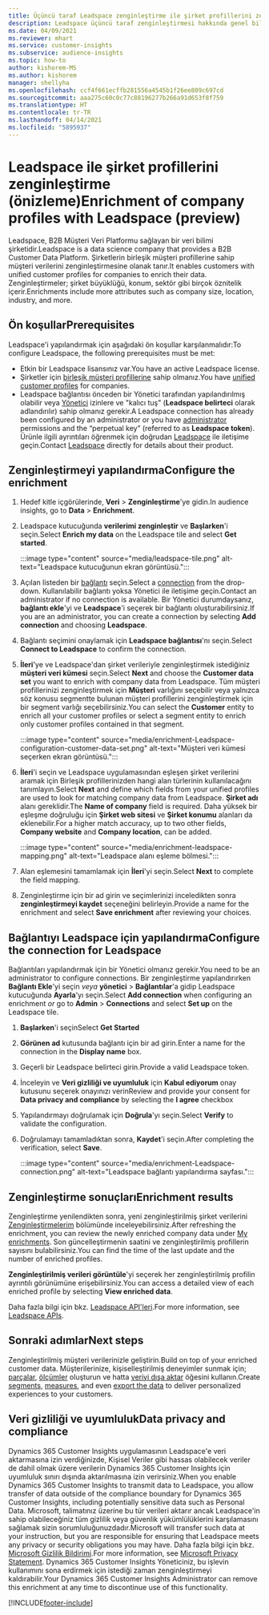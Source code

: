 ```yaml
---
title: Üçüncü taraf Leadspace zenginleştirme ile şirket profillerini zenginleştirme
description: Leadspace üçüncü taraf zenginleştirmesi hakkında genel bilgiler.
ms.date: 04/09/2021
ms.reviewer: mhart
ms.service: customer-insights
ms.subservice: audience-insights
ms.topic: how-to
author: kishorem-MS
ms.author: kishorem
manager: shellyha
ms.openlocfilehash: ccf4f661ecffb281556a4545b1f26ee809c697cd
ms.sourcegitcommit: aaa275c60c0c77c88196277b266a91d653f8f759
ms.translationtype: HT
ms.contentlocale: tr-TR
ms.lasthandoff: 04/14/2021
ms.locfileid: "5895937"
---
```

# <a name="enrichment-of-company-profiles-with-leadspace-preview"></a><span data-ttu-id="71a25-103">Leadspace ile şirket profillerini zenginleştirme (önizleme)</span><span class="sxs-lookup"><span data-stu-id="71a25-103">Enrichment of company profiles with Leadspace (preview)</span></span>

<span data-ttu-id="71a25-104">Leadspace, B2B Müşteri Veri Platformu sağlayan bir veri bilimi şirketidir.</span><span class="sxs-lookup"><span data-stu-id="71a25-104">Leadspace is a data science company that provides a B2B Customer Data Platform.</span></span> <span data-ttu-id="71a25-105">Şirketlerin birleşik müşteri profillerine sahip müşteri verilerini zenginleştirmesine olanak tanır.</span><span class="sxs-lookup"><span data-stu-id="71a25-105">It enables customers with unified customer profiles for companies to enrich their data.</span></span> <span data-ttu-id="71a25-106">Zenginleştirmeler; şirket büyüklüğü, konum, sektör gibi birçok öznitelik içerir.</span><span class="sxs-lookup"><span data-stu-id="71a25-106">Enrichments include more attributes such as company size, location, industry, and more.</span></span>

## <a name="prerequisites"></a><span data-ttu-id="71a25-107">Ön koşullar</span><span class="sxs-lookup"><span data-stu-id="71a25-107">Prerequisites</span></span>

<span data-ttu-id="71a25-108">Leadspace'i yapılandırmak için aşağıdaki ön koşullar karşılanmalıdır:</span><span class="sxs-lookup"><span data-stu-id="71a25-108">To configure Leadspace, the following prerequisites must be met:</span></span>

- <span data-ttu-id="71a25-109">Etkin bir Leadspace lisansınız var.</span><span class="sxs-lookup"><span data-stu-id="71a25-109">You have an active Leadspace license.</span></span>
- <span data-ttu-id="71a25-110">Şirketler için [birleşik müşteri profillerine](customer-profiles.md) sahip olmanız.</span><span class="sxs-lookup"><span data-stu-id="71a25-110">You have [unified customer profiles](customer-profiles.md) for companies.</span></span>
- <span data-ttu-id="71a25-111">Leadspace bağlantısı önceden bir Yönetici tarafından yapılandırılmış olabilir veya [Yönetici](permissions.md#administrator) izinlere ve "kalıcı tuş" (**Leadspace belirteci** olarak adlandırılır) sahip olmanız gerekir.</span><span class="sxs-lookup"><span data-stu-id="71a25-111">A Leadspace connection has already been configured by an administrator or you have [administrator](permissions.md#administrator) permissions and the “perpetual key” (referred to as **Leadspace token**).</span></span> <span data-ttu-id="71a25-112">Ürünle ilgili ayrıntıları öğrenmek için doğrudan [Leadspace](https://www.leadspace.com/products/leadspace-on-demand/) ile iletişime geçin.</span><span class="sxs-lookup"><span data-stu-id="71a25-112">Contact [Leadspace](https://www.leadspace.com/products/leadspace-on-demand/) directly for details about their product.</span></span>

## <a name="configure-the-enrichment"></a><span data-ttu-id="71a25-113">Zenginleştirmeyi yapılandırma</span><span class="sxs-lookup"><span data-stu-id="71a25-113">Configure the enrichment</span></span>

1. <span data-ttu-id="71a25-114">Hedef kitle içgörülerinde, **Veri** > **Zenginleştirme**'ye gidin.</span><span class="sxs-lookup"><span data-stu-id="71a25-114">In audience insights, go to **Data** > **Enrichment**.</span></span>

1. <span data-ttu-id="71a25-115">Leadspace kutucuğunda **verilerimi zenginleştir** ve **Başlarken**'i seçin.</span><span class="sxs-lookup"><span data-stu-id="71a25-115">Select **Enrich my data** on the Leadspace tile and select **Get started**.</span></span>

   :::image type="content" source="media/leadspace-tile.png" alt-text="Leadspace kutucuğunun ekran görüntüsü.":::

1. <span data-ttu-id="71a25-117">Açılan listeden bir [bağlantı](connections.md) seçin.</span><span class="sxs-lookup"><span data-stu-id="71a25-117">Select a [connection](connections.md) from the drop-down.</span></span> <span data-ttu-id="71a25-118">Kullanılabilir bağlantı yoksa Yönetici ile iletişime geçin.</span><span class="sxs-lookup"><span data-stu-id="71a25-118">Contact an administrator if no connection is available.</span></span> <span data-ttu-id="71a25-119">Bir Yönetici durumdaysanız, **bağlantı ekle**'yi ve **Leadspace**'i seçerek bir bağlantı oluşturabilirsiniz.</span><span class="sxs-lookup"><span data-stu-id="71a25-119">If you are an administrator, you can create a connection by selecting **Add connection** and choosing **Leadspace**.</span></span> 

1. <span data-ttu-id="71a25-120">Bağlantı seçimini onaylamak için **Leadspace bağlantısı**'nı seçin.</span><span class="sxs-lookup"><span data-stu-id="71a25-120">Select **Connect to Leadspace** to confirm the connection.</span></span>

1. <span data-ttu-id="71a25-121">**İleri**'ye ve Leadspace'dan şirket verileriyle zenginleştirmek istediğiniz **müşteri veri kümesi** seçin.</span><span class="sxs-lookup"><span data-stu-id="71a25-121">Select **Next** and choose the **Customer data set** you want to enrich with company data from Leadspace.</span></span> <span data-ttu-id="71a25-122">Tüm müşteri profillerinizi zenginleştirmek için **Müşteri** varlığını seçebilir veya yalnızca söz konusu segmentte bulunan müşteri profillerini zenginleştirmek için bir segment varlığı seçebilirsiniz.</span><span class="sxs-lookup"><span data-stu-id="71a25-122">You can select the **Customer** entity to enrich all your customer profiles or select a segment entity to enrich only customer profiles contained in that segment.</span></span>

    :::image type="content" source="media/enrichment-Leadspace-configuration-customer-data-set.png" alt-text="Müşteri veri kümesi seçerken ekran görüntüsü.":::

1. <span data-ttu-id="71a25-124">**İleri**'i seçin ve Leadspace uygulamasından eşleşen şirket verilerini aramak için Birleşik profillerinizden hangi alan türlerinin kullanılacağını tanımlayın.</span><span class="sxs-lookup"><span data-stu-id="71a25-124">Select **Next** and define which fields from your unified profiles are used to look for matching company data from Leadspace.</span></span> <span data-ttu-id="71a25-125">**Şirket adı** alanı gereklidir.</span><span class="sxs-lookup"><span data-stu-id="71a25-125">The **Name of company** field is required.</span></span> <span data-ttu-id="71a25-126">Daha yüksek bir eşleşme doğruluğu için **Şirket web sitesi** ve **Şirket konumu** alanları da eklenebilir.</span><span class="sxs-lookup"><span data-stu-id="71a25-126">For a higher match accuracy, up to two other fields, **Company website** and **Company location**, can be added.</span></span>

   :::image type="content" source="media/enrichment-leadspace-mapping.png" alt-text="Leadspace alanı eşleme bölmesi.":::

1. <span data-ttu-id="71a25-128">Alan eşlemesini tamamlamak için **İleri**'yi seçin.</span><span class="sxs-lookup"><span data-stu-id="71a25-128">Select **Next** to complete the field mapping.</span></span>

1. <span data-ttu-id="71a25-129">Zenginleştirme için bir ad girin ve seçimlerinizi inceledikten sonra **zenginleştirmeyi kaydet** seçeneğini belirleyin.</span><span class="sxs-lookup"><span data-stu-id="71a25-129">Provide a name for the enrichment and select **Save enrichment** after reviewing your choices.</span></span>


## <a name="configure-the-connection-for-leadspace"></a><span data-ttu-id="71a25-130">Bağlantıyı Leadspace için yapılandırma</span><span class="sxs-lookup"><span data-stu-id="71a25-130">Configure the connection for Leadspace</span></span> 

<span data-ttu-id="71a25-131">Bağlantıları yapılandırmak için bir Yönetici olmanız gerekir.</span><span class="sxs-lookup"><span data-stu-id="71a25-131">You need to be an administrator to configure connections.</span></span> <span data-ttu-id="71a25-132">Bir zenginleştirme yapılandırırken **Bağlantı Ekle**'yi seçin *veya* **yönetici** > **Bağlantılar**'a gidip Leadspace kutucuğunda **Ayarla**'yı seçin.</span><span class="sxs-lookup"><span data-stu-id="71a25-132">Select **Add connection** when configuring an enrichment *or* go to **Admin** > **Connections** and select **Set up** on the Leadspace tile.</span></span>

1. <span data-ttu-id="71a25-133">**Başlarken**'i seçin</span><span class="sxs-lookup"><span data-stu-id="71a25-133">Select **Get Started**</span></span> 

1. <span data-ttu-id="71a25-134">**Görünen ad** kutusunda bağlantı için bir ad girin.</span><span class="sxs-lookup"><span data-stu-id="71a25-134">Enter a name for the connection in the **Display name** box.</span></span>

1. <span data-ttu-id="71a25-135">Geçerli bir Leadspace belirteci girin.</span><span class="sxs-lookup"><span data-stu-id="71a25-135">Provide a valid Leadspace token.</span></span>

1. <span data-ttu-id="71a25-136">İnceleyin ve **Veri gizliliği ve uyumluluk** için **Kabul ediyorum** onay kutusunu seçerek onayınızı verin</span><span class="sxs-lookup"><span data-stu-id="71a25-136">Review and provide your consent for **Data privacy and compliance** by selecting the **I agree** checkbox</span></span>

1. <span data-ttu-id="71a25-137">Yapılandırmayı doğrulamak için **Doğrula**'yı seçin.</span><span class="sxs-lookup"><span data-stu-id="71a25-137">Select **Verify** to validate the configuration.</span></span>

1. <span data-ttu-id="71a25-138">Doğrulamayı tamamladıktan sonra, **Kaydet**'i seçin.</span><span class="sxs-lookup"><span data-stu-id="71a25-138">After completing the verification, select **Save**.</span></span>
   
   :::image type="content" source="media/enrichment-Leadspace-connection.png" alt-text="Leadspace bağlantı yapılandırma sayfası.":::

## <a name="enrichment-results"></a><span data-ttu-id="71a25-140">Zenginleştirme sonuçları</span><span class="sxs-lookup"><span data-stu-id="71a25-140">Enrichment results</span></span>

<span data-ttu-id="71a25-141">Zenginleştirme yenilendikten sonra, yeni zenginleştirilmiş şirket verilerini [Zenginleştirmelerim](enrichment-hub.md) bölümünde inceleyebilirsiniz.</span><span class="sxs-lookup"><span data-stu-id="71a25-141">After refreshing the enrichment, you can review the newly enriched company data under [My enrichments](enrichment-hub.md).</span></span> <span data-ttu-id="71a25-142">Son güncelleştirmenin saatini ve zenginleştirilmiş profillerin sayısını bulabilirsiniz.</span><span class="sxs-lookup"><span data-stu-id="71a25-142">You can find the time of the last update and the number of enriched profiles.</span></span>

<span data-ttu-id="71a25-143">**Zenginleştirilmiş verileri görüntüle**'yi seçerek her zenginleştirilmiş profilin ayrıntılı görünümüne erişebilirsiniz.</span><span class="sxs-lookup"><span data-stu-id="71a25-143">You can access a detailed view of each enriched profile by selecting **View enriched data**.</span></span>

<span data-ttu-id="71a25-144">Daha fazla bilgi için bkz. [Leadspace API'leri](https://support.leadspace.com/hc/en-us/sections/201997649-API).</span><span class="sxs-lookup"><span data-stu-id="71a25-144">For more information, see [Leadspace APIs](https://support.leadspace.com/hc/en-us/sections/201997649-API).</span></span>

## <a name="next-steps"></a><span data-ttu-id="71a25-145">Sonraki adımlar</span><span class="sxs-lookup"><span data-stu-id="71a25-145">Next steps</span></span>

<span data-ttu-id="71a25-146">Zenginleştirilmiş müşteri verilerinizle geliştirin.</span><span class="sxs-lookup"><span data-stu-id="71a25-146">Build on top of your enriched customer data.</span></span> <span data-ttu-id="71a25-147">Müşterilerinize, kişiselleştirilmiş deneyimler sunmak için; [parçalar](segments.md), [ölçümler](measures.md) oluşturun ve hatta [veriyi dışa aktar](export-destinations.md) öğesini kullanın.</span><span class="sxs-lookup"><span data-stu-id="71a25-147">Create [segments](segments.md), [measures](measures.md), and even [export the data](export-destinations.md) to deliver personalized experiences to your customers.</span></span>

## <a name="data-privacy-and-compliance"></a><span data-ttu-id="71a25-148">Veri gizliliği ve uyumluluk</span><span class="sxs-lookup"><span data-stu-id="71a25-148">Data privacy and compliance</span></span>

<span data-ttu-id="71a25-149">Dynamics 365 Customer Insights uygulamasının Leadspace'e veri aktarmasına izin verdiğinizde, Kişisel Veriler gibi hassas olabilecek veriler de dahil olmak üzere verilerin Dynamics 365 Customer Insights için uyumluluk sınırı dışında aktarılmasına izin verirsiniz.</span><span class="sxs-lookup"><span data-stu-id="71a25-149">When you enable Dynamics 365 Customer Insights to transmit data to Leadspace, you allow transfer of data outside of the compliance boundary for Dynamics 365 Customer Insights, including potentially sensitive data such as Personal Data.</span></span> <span data-ttu-id="71a25-150">Microsoft, talimatınız üzerine bu tür verileri aktarır ancak Leadspace'in sahip olabileceğiniz tüm gizlilik veya güvenlik yükümlülüklerini karşılamasını sağlamak sizin sorumluluğunuzdadır.</span><span class="sxs-lookup"><span data-stu-id="71a25-150">Microsoft will transfer such data at your instruction, but you are responsible for ensuring that Leadspace meets any privacy or security obligations you may have.</span></span> <span data-ttu-id="71a25-151">Daha fazla bilgi için bkz. [Microsoft Gizlilik Bildirimi](https://go.microsoft.com/fwlink/?linkid=396732).</span><span class="sxs-lookup"><span data-stu-id="71a25-151">For more information, see [Microsoft Privacy Statement](https://go.microsoft.com/fwlink/?linkid=396732).</span></span>
<span data-ttu-id="71a25-152">Dynamics 365 Customer Insights Yöneticiniz, bu işlevin kullanımını sona erdirmek için istediği zaman zenginleştirmeyi kaldırabilir.</span><span class="sxs-lookup"><span data-stu-id="71a25-152">Your Dynamics 365 Customer Insights Administrator can remove this enrichment at any time to discontinue use of this functionality.</span></span>


[!INCLUDE[footer-include](../includes/footer-banner.md)]
